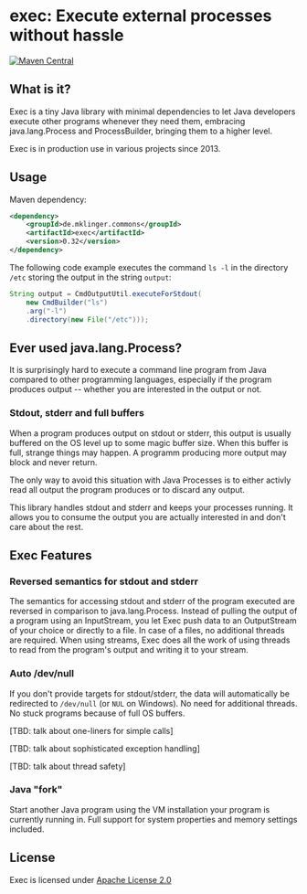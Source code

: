 exec: Execute external processes without hassle
====

[![Maven Central](https://img.shields.io/maven-central/v/de.mklinger.commons/exec.svg)](http://search.maven.org/#search%7Cgav%7C1%7Cg%3A%22de.mklinger.commons%22%20AND%20a%3A%22exec%22)


What is it?
--

Exec is a tiny Java library with minimal dependencies to let Java
developers execute other programs whenever they need them, embracing
java.lang.Process and ProcessBuilder, bringing them to a higher level.

Exec is in production use in various projects since 2013.


Usage
--

Maven dependency:

```xml
<dependency>
    <groupId>de.mklinger.commons</groupId>
    <artifactId>exec</artifactId>
    <version>0.32</version>
</dependency>
```

The following code example executes the command ```ls -l``` in the directory
```/etc``` storing the output in the string ```output```:

```java
String output = CmdOutputUtil.executeForStdout(
    new CmdBuilder("ls")
    .arg("-l")
    .directory(new File("/etc")));
```


Ever used java.lang.Process? 
--

It is surprisingly hard to execute a command line program from Java compared
to other programming languages, especially if the program produces output --
whether you are interested in the output or not.

### Stdout, stderr and full buffers

When a program produces output on stdout or stderr, this output is usually
buffered on the OS level up to some magic buffer size. When this buffer is 
full, strange things may happen. A programm producing more output may block 
and never return.

The only way to avoid this situation with Java Processes is to either activly
read all output the program produces or to discard any output.

This library handles stdout and stderr and keeps your processes running.
It allows you to consume the output you are actually interested in and don't
care about the rest.


Exec Features
--

### Reversed semantics for stdout and stderr

The semantics for accessing stdout and stderr of the program executed are 
reversed in comparison to java.lang.Process. Instead of pulling the output
of a program using an InputStream, you let Exec push data to an OutputStream
of your choice or directly to a file. In case of a files, no additional 
threads are required. When using streams, Exec does all the work of using 
threads to read from the program's output and writing it to your stream.

### Auto /dev/null

If you don't provide targets for stdout/stderr, the data will automatically
be redirected to ```/dev/null``` (or ```NUL``` on Windows). No need for
additional threads. No stuck programs because of full OS buffers.

[TBD: talk about one-liners for simple calls]

[TBD: talk about sophisticated exception handling]

[TBD: talk about thread safety]

### Java "fork"

Start another Java program using the VM installation your program is 
currently running in. Full support for system properties and memory settings
included.


License
--

Exec is licensed under [Apache License 2.0](https://www.apache.org/licenses/LICENSE-2.0)

